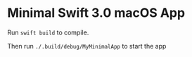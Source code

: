 Minimal Swift 3.0 macOS App
===========================

Run `swift build` to compile.

Then run `./.build/debug/MyMinimalApp` to start the app